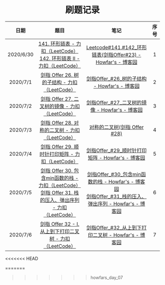 <h1 align="center">
    刷题记录
</h1>

|   日期    |                             题目                             |                             笔记                             |                             序号                             |
| :-------: | :----------------------------------------------------------: | :----------------------------------------------------------: | :----------------------------------------------------------: |
| 2020/6/30 | [141. 环形链表 - 力扣（LeetCode）](https://leetcode-cn.com/problems/linked-list-cycle/)<br>   [142. 环形链表 II - 力扣（LeetCode）](https://leetcode-cn.com/problems/linked-list-cycle-ii/) | [Leetcode#141,#142_环形链表(剑指Offer#23) - Howfar's - 博客园](https://www.cnblogs.com/Howfars/p/13214117.html) | 1 |
|   2020/7/1  | [剑指 Offer 26. 树的子结构 - 力扣（LeetCode）](https://leetcode-cn.com/problems/shu-de-zi-jie-gou-lcof/)|          [剑指Offer_#26_树的子结构 - Howfar's - 博客园](https://www.cnblogs.com/Howfars/p/13220486.html)                                                   |          2                                                  |
| 2020/7/2 | [剑指 Offer 27. 二叉树的镜像 - 力扣（LeetCode）](https://leetcode-cn.com/problems/er-cha-shu-de-jing-xiang-lcof/) | [剑指Offer_#27_二叉树的镜像 - Howfar's - 博客园](https://www.cnblogs.com/Howfars/p/13223544.html) | 3 |
| 2020/7/3 | [剑指 Offer 28. 对称的二叉树 - 力扣（LeetCode）](https://leetcode-cn.com/problems/dui-cheng-de-er-cha-shu-lcof/) | [对称的二叉树(剑指 Offer #28)](https://www.cnblogs.com/Howfars/p/9802556.html#1e5afb9e7a7b0e79a84e4ba8ce58f89e6a091e58991e68c8720offer2028_1) | 4 |
| 2020/7/4 | [剑指 Offer 29. 顺时针打印矩阵 - 力扣（LeetCode）](https://leetcode-cn.com/problems/shun-shi-zhen-da-yin-ju-zhen-lcof/) | [剑指Offer_#29_顺时针打印矩阵 - Howfar's - 博客园](https://www.cnblogs.com/Howfars/p/13237140.html) | 5 |
| 2020/7/5 | [剑指 Offer 30. 包含min函数的栈 - 力扣（LeetCode）](https://leetcode-cn.com/problems/bao-han-minhan-shu-de-zhan-lcof/) <br>[剑指 Offer 31. 栈的压入、弹出序列 - 力扣（LeetCode）](https://leetcode-cn.com/problems/zhan-de-ya-ru-dan-chu-xu-lie-lcof/) | [剑指Offer_#30_包含min函数的栈 - Howfar's - 博客园](https://www.cnblogs.com/Howfars/p/13246829.html)<br>[剑指Offer_#31_栈的压入、弹出序列 - Howfar's - 博客园](https://www.cnblogs.com/Howfars/p/13246905.html) | 6 |
| 2020/7/6 | [剑指 Offer 32 - I. 从上到下打印二叉树 - 力扣（LeetCode）](https://leetcode-cn.com/problems/cong-shang-dao-xia-da-yin-er-cha-shu-lcof/) | [剑指Offer_#32_从上到下打印二叉树 - Howfar's - 博客园](https://www.cnblogs.com/Howfars/p/13256034.html) | 7 |
<<<<<<< HEAD

=======
>>>>>>> howfars_day_07

